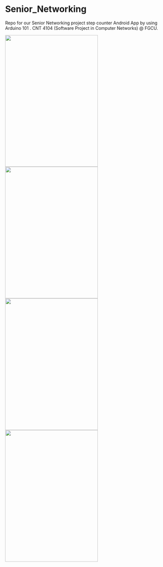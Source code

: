 # Senior_Networking
Repo for our Senior Networking project step counter Android App by using Arduino 101 . CNT 4104 (Software Project in Computer Networks) @ FGCU.

<img src="https://i.imgur.com/7Z24FnW.png" width="300" height="425"> 
<img src="https://i.imgur.com/C4VOGD2.png" width="300" height="425">
<img src="https://i.imgur.com/uRs1d5M.png" width="300" height="425"> 
<img src="https://i.imgur.com/CWYD9Kc.png" width="300" height="425">
